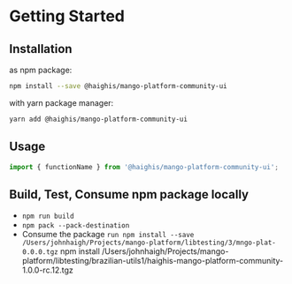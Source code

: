 # Getting Started

## Installation

as npm package:

```bash
npm install --save @haighis/mango-platform-community-ui
```

with yarn package manager:

```bash
yarn add @haighis/mango-platform-community-ui
```

## Usage

```javascript
import { functionName } from '@haighis/mango-platform-community-ui';
```

## Build, Test, Consume npm package locally

- `npm run build`
- `npm pack --pack-destination`
- Consume the package `run npm install --save /Users/johnhaigh/Projects/mango-platform/libtesting/3/mngo-plat-0.0.0.tgz`
  npm install /Users/johnhaigh/Projects/mango-platform/libtesting/brazilian-utils1/haighis-mango-platform-community-1.0.0-rc.12.tgz
